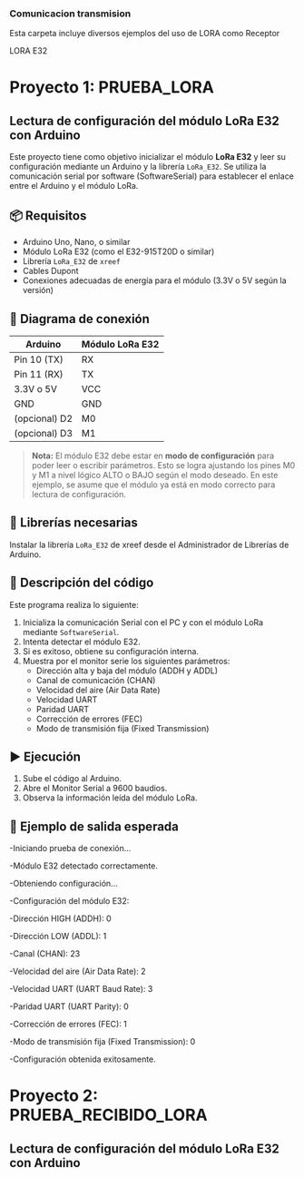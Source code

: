### Comunicacion transmision
Esta carpeta incluye diversos ejemplos del uso de LORA como Receptor


LORA E32


# Proyecto 1: PRUEBA_LORA
## Lectura de configuración del módulo LoRa E32 con Arduino

Este proyecto tiene como objetivo inicializar el módulo **LoRa E32** y leer su configuración mediante un Arduino y la librería `LoRa_E32`. Se utiliza la comunicación serial por software (SoftwareSerial) para establecer el enlace entre el Arduino y el módulo LoRa.

## 📦 Requisitos

- Arduino Uno, Nano, o similar
- Módulo LoRa E32 (como el E32-915T20D o similar)
- Librería `LoRa_E32` de `xreef`
- Cables Dupont
- Conexiones adecuadas de energía para el módulo (3.3V o 5V según la versión)

## 🔌 Diagrama de conexión

| Arduino | Módulo LoRa E32 |
|--------|------------------|
| Pin 10 (TX) | RX |
| Pin 11 (RX) | TX |
| 3.3V o 5V    | VCC |
| GND          | GND |
| (opcional) D2 | M0 |
| (opcional) D3 | M1 |

> **Nota:** El módulo E32 debe estar en **modo de configuración** para poder leer o escribir parámetros. Esto se logra ajustando los pines M0 y M1 a nivel lógico ALTO o BAJO según el modo deseado. En este ejemplo, se asume que el módulo ya está en modo correcto para lectura de configuración.

## 🧰 Librerías necesarias

Instalar la librería `LoRa_E32` de xreef desde el Administrador de Librerías de Arduino.

## 📄 Descripción del código

Este programa realiza lo siguiente:

1. Inicializa la comunicación Serial con el PC y con el módulo LoRa mediante `SoftwareSerial`.
2. Intenta detectar el módulo E32.
3. Si es exitoso, obtiene su configuración interna.
4. Muestra por el monitor serie los siguientes parámetros:
   - Dirección alta y baja del módulo (ADDH y ADDL)
   - Canal de comunicación (CHAN)
   - Velocidad del aire (Air Data Rate)
   - Velocidad UART
   - Paridad UART
   - Corrección de errores (FEC)
   - Modo de transmisión fija (Fixed Transmission)

## ▶️ Ejecución

1. Sube el código al Arduino.
2. Abre el Monitor Serial a 9600 baudios.
3. Observa la información leída del módulo LoRa.

## 📌 Ejemplo de salida esperada
   -Iniciando prueba de conexión...
   
   -Módulo E32 detectado correctamente.
   
   -Obteniendo configuración...

-Configuración del módulo E32:


-Dirección HIGH (ADDH): 0


-Dirección LOW (ADDL): 1

-Canal (CHAN): 23

-Velocidad del aire (Air Data Rate): 2

-Velocidad UART (UART Baud Rate): 3

-Paridad UART (UART Parity): 0

-Corrección de errores (FEC): 1

-Modo de transmisión fija (Fixed Transmission): 0

-Configuración obtenida exitosamente.


# Proyecto 2: PRUEBA_RECIBIDO_LORA
## Lectura de configuración del módulo LoRa E32 con Arduino
